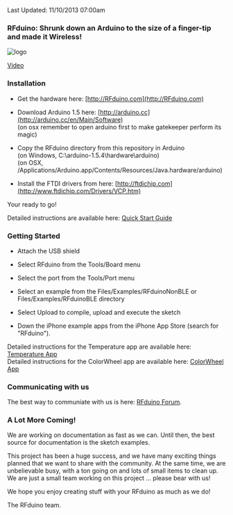 Last Updated: 11/10/2013 07:00am

### RFduino: Shrunk down an Arduino to the size of a finger-tip and made it Wireless!

![logo](https://raw.github.com/RFduino/RFduino/master/4up%20image.jpg)  

[Video](http://www.youtube.com/watch?v=arWBdGwCJcM)  

### Installation

* Get the hardware here: [http://RFduino.com](http://RFduino.com)

* Download Arduino 1.5 here: [http://arduino.cc](http://arduino.cc/en/Main/Software)  
  (on osx remember to open arduino first to make gatekeeper perform its magic)  

* Copy the RFduino directory from this repository in Arduino  
  (on Windows, C:\arduino-1.5.4\hardware\arduino)  
  (on OSX, /Applications/Arduino.app/Contents/Resources/Java.hardware/arduino)

* Install the FTDI drivers from here: [http://ftdichip.com](http://www.ftdichip.com/Drivers/VCP.htm)

Your ready to go!

Detailed instructions are available here: [Quick Start Guide](http://files.rfdigital.com/rfduino.quick.start.guide.pdf)

### Getting Started

* Attach the USB shield

* Select RFduino from the Tools/Board menu

* Select the port from the Tools/Port menu

* Select an example from the Files/Examples/RFduinoNonBLE or Files/Examples/RFduinoBLE directory

* Select Upload to compile, upload and execute the sketch

* Down the iPhone example apps from the iPhone App Store (search for "RFduino").

Detailed instructions for the Temperature app are available here: [Temperature App](http://files.rfdigital.com/rfduino.temperature.guide.pdf)  
Detailed instructions for the ColorWheel app are available here: [ColorWheel App](http://files.rfdigital.com/rfduino.rgb.colorwheel.guide.pdf)  

### Communicating with us

The best way to communiate with us is here: [RFduino Forum](http://forum.RFduino.com).

### A Lot More Coming!

We are working on documentation as fast as we can.  Until then, the best source for documentation is the sketch examples.

This project has been a huge success, and we have many exciting things planned that we want to share with the community.  At the same time, we are unbelievable busy, with a ton going on and lots of small items to clean up.  We are just a small team working on this project ... please bear with us!

We hope you enjoy creating stuff with your RFduino as much as we do!

The RFduino team.

